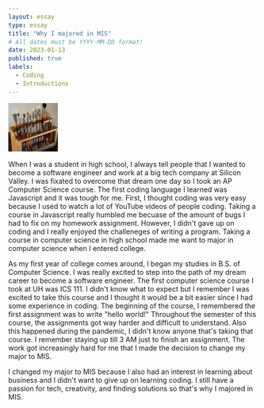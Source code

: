 ```yaml
---
layout: essay
type: essay
title: "Why I majored in MIS"
# All dates must be YYYY-MM-DD format!
date: 2023-01-13
published: true
labels:
  - Coding
  - Introductions
---
```


<img width="100px" class="rounded float-start pe-4" src="../img/igniting/paintbrushes.jpg">

When I was a student in high school, I always tell people that I wanted to become a software engineer and work at a big tech company at Silicon Valley. I was fixated to overcome that dream one day so I took an AP Computer Science course. The first coding language I learned was Javascript and it was tough for me. First, I thought coding was very easy because I used to watch a lot of YouTube videos of people coding. Taking a course in Javascript really humbled me becuase of the amount of bugs I had to fix on my homework assignment. However, I didn't gave up on coding and I really enjoyed the challeneges of writing a program. Taking a course in computer science in high school made me want to major in computer science when I entered college.

As my first year of college comes around, I began my studies in B.S. of Computer Science. I was really excited to step into the path of my dream career to become a software engineer. The first computer science course I took at UH was ICS 111. I didn't know what to expect but I remember I was excited to take this course and I thought it would be a bit easier since I had some experience in coding. The beginning of the course, I remembered the first assignment was to write "hello world!" Throughout the semester of this course, the assignments got way harder and difficult to understand. Also this happened during the pandemic, I didn't know anyone that's taking that course. I remember staying up till 3 AM just to finish an assignment. The work got increasingly hard for me that I made the decision to change my major to MIS.

I changed my major to MIS because I also had an interest in learning about business and I didn't want to give up on learning coding. I still have a passion for tech, creativity, and finding solutions so that's why I majored in MIS.
